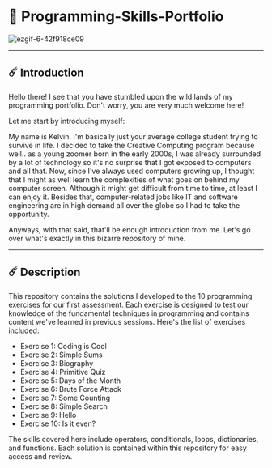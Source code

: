 # 💫 Programming-Skills-Portfolio
                      
![ezgif-6-42f918ce09](https://github.com/user-attachments/assets/a40bf03d-9f07-4506-a2e4-07945f24508d)

***

## ☄️ Introduction

Hello there! I see that you have stumbled upon the wild lands of my programming portfolio. Don't worry, you are very much welcome here!
<br>

Let me start by introducing myself:

My name is Kelvin. I'm basically just your average college student trying to survive in life. I decided to take the Creative Computing program because well.. as a young zoomer born in the early 2000s, I was already surrounded by a lot of technology so it's no surprise that I got exposed to computers and all that. Now, since I've always used computers growing up, I thought that I might as well learn the complexities of what goes on behind my computer screen. Although it might get difficult from time to time, at least I can enjoy it. Besides that, computer-related jobs like IT and software engineering are in high demand all over the globe so I had to take the opportunity.
<br>

Anyways, with that said, that'll be enough introduction from me. Let's go over what's exactly in this bizarre repository of mine.
<br>





***





             

## ☄️ Description

     
     

This repository contains the solutions I developed to the 10 programming exercises for our first assessment. Each exercise is designed to test our knowledge of the fundamental techniques in programming and contains content we've learned in previous sessions. Here's the list of exercises included:


- Exercise 1: Coding is Cool
- Exercise 2: Simple Sums
- Exercise 3: Biography
- Exercise 4: Primitive Quiz
- Exercise 5: Days of the Month
- Exercise 6: Brute Force Attack
- Exercise 7: Some Counting
- Exercise 8: Simple Search
- Exercise 9: Hello
- Exercise 10: Is it even?


The skills covered here include operators, conditionals, loops, dictionaries, and functions. Each solution is contained within this repository for easy access and review.
